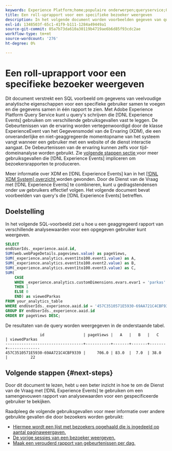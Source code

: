 ```yaml
---
keywords: Experience Platform;home;populaire onderwerpen;queryservice;Query-service;ExperienceEvent-query;ExperienceEvent-query;ExperienceEvent-query;
title: Een roll-uprapport voor een specifieke bezoeker weergeven
description: In het volgende document worden voorbeelden gegeven van query's voor Experience Events in Adobe Experience Platform Query Service.
exl-id: 1348503f-65c1-41f9-b111-1284a49449a1
source-git-commit: 05a7b73da610a30119b4719ae6b6d85f93cdc2ae
workflow-type: tm+mt
source-wordcount: '276'
ht-degree: 0%

---
```


# Een roll-uprapport voor een specifieke bezoeker weergeven

Dit document verstrekt een SQL voorbeeld om gegevens van veelvoudige analytische eigenschappen voor een specifieke gebruiker samen te voegen en die gegevens samen in één rapport te zien. Met Adobe Experience Platform Query Service kunt u query&#39;s schrijven die [!DNL Experience Events] gebruiken om verschillende gebruiksgevallen vast te leggen. De Gebeurtenissen van de ervaring worden vertegenwoordigd door de klasse ExperienceEvent van het Gegevensmodel van de Ervaring (XDM), die een onveranderlijke en niet-geaggregeerde momentopname van het systeem vangt wanneer een gebruiker met een website of de dienst interactie aangaat. De Gebeurtenissen van de ervaring kunnen zelfs voor tijd-domeinanalyse worden gebruikt. Zie [ volgende stappen sectie ](#next-steps) voor meer gebruiksgevallen die [!DNL Experience Events] impliceren om bezoekersrapporten te produceren.

Meer informatie over XDM en [!DNL Experience Events] kan in het [[!DNL XDM System]  overzicht ](../../xdm/home.md) worden gevonden. Door de Dienst van de Vraag met [!DNL Experience Events] te combineren, kunt u gedragstendensen onder uw gebruikers effectief volgen. Het volgende document bevat voorbeelden van query&#39;s die [!DNL Experience Events] betreffen.

## Doelstelling

In het volgende SQL-voorbeeld ziet u hoe u een geaggregeerd rapport van verschillende analysewaarden voor een opgegeven gebruiker kunt weergeven.

```sql
SELECT 
endUserIds._experience.aaid.id, 
SUM(web.webPageDetails.pageviews.value) as pageViews, 
SUM(_experience.analytics.event1to100.event1.value) as A, 
SUM(_experience.analytics.event1to100.event2.value) as B, 
SUM(_experience.analytics.event1to100.event3.value) as C,
SUM(
    CASE 
    WHEN _experience.analytics.customDimensions.evars.evar1 = 'parkas' 
    THEN 1 
    ELSE 0 
    END) as viewedParkas
FROM your_analytics_table 
WHERE endUserIds._experience.aaid.id = '457C3510571E5930-69AA721C4CBF9339' 
GROUP BY endUserIds._experience.aaid.id
ORDER BY pageViews DESC;
```

De resultaten van de query worden weergegeven in de onderstaande tabel.

```console
               id                 | pageViews |   A   |   B   |   C   | viewedParkas
----------------------------------+-----------+-------+-------+-------+--------------
457C3510571E5930-69AA721C4CBF9339 |     706.0 | 83.0  |  7.0  | 38.0  |          22
```

## Volgende stappen {#next-steps}

Door dit document te lezen, hebt u een beter inzicht in hoe te om de Dienst van de Vraag met [!DNL Experience Events] te gebruiken om een samengevouwen rapport van analysewaarden voor een gespecificeerde gebruiker te bekijken.

Raadpleeg de volgende gebruiksgevallen voor meer informatie over andere gebruikte gevallen die door bezoekers worden gebruikt:

- [Hiermee wordt een lijst met bezoekers opgehaald die is ingedeeld op aantal paginaweergaven.](./visitors-by-number-of-page-views.md)
- [De vorige sessies van een bezoeker weergeven.](./list-visitor-sessions.md)
- [Maak een verouderd rapport van gebeurtenissen per dag.](./trended-report-of-events.md)
